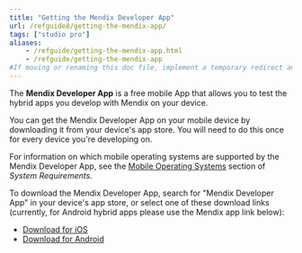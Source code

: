 ```yaml
---
title: "Getting the Mendix Developer App"
url: /refguide8/getting-the-mendix-app/
tags: ["studio pro"]
aliases: 
    - /refguide/getting-the-mendix-app.html
    - /refguide/getting-the-mendix-app
#If moving or renaming this doc file, implement a temporary redirect and let the respective team know they should update the URL in the product. See Mapping to Products for more details.
---
```


The **Mendix Developer App** is a free mobile App that allows you to test the hybrid apps you develop with Mendix on your device.

You can get the Mendix Developer App on your mobile device by downloading it from your device's app store. You will need to do this once for every device you're developing on.

For information on which mobile operating systems are supported by the Mendix Developer App, see the [Mobile Operating Systems](/refguide8/system-requirements/#mobileos) section of *System Requirements*.

To download the Mendix Developer App, search for "Mendix Developer App" in your device's app store, or select one of these download links (currently, for Android hybrid apps please use the Mendix app link below):

* [Download for iOS](https://apps.apple.com/app/mendix-developer-app/id922423316)
* [Download for Android](https://play.google.com/store/apps/details?id=com.mendix.SprintrMobile)
